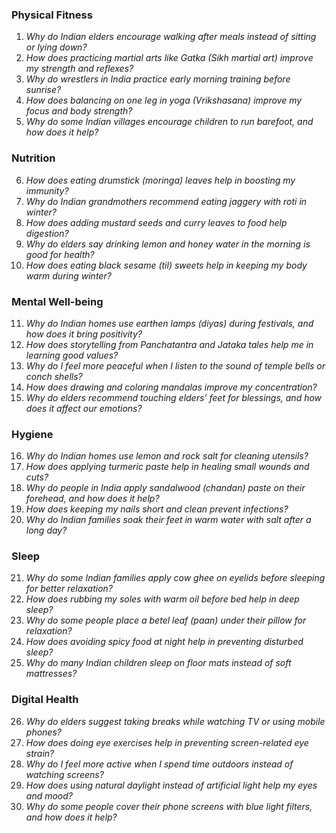 ### **Physical Fitness**  
1. *Why do Indian elders encourage walking after meals instead of sitting or lying down?*  
2. *How does practicing martial arts like Gatka (Sikh martial art) improve my strength and reflexes?*  
3. *Why do wrestlers in India practice early morning training before sunrise?*  
4. *How does balancing on one leg in yoga (Vrikshasana) improve my focus and body strength?*  
5. *Why do some Indian villages encourage children to run barefoot, and how does it help?*  

### **Nutrition**  
6. *How does eating drumstick (moringa) leaves help in boosting my immunity?*  
7. *Why do Indian grandmothers recommend eating jaggery with roti in winter?*  
8. *How does adding mustard seeds and curry leaves to food help digestion?*  
9. *Why do elders say drinking lemon and honey water in the morning is good for health?*  
10. *How does eating black sesame (til) sweets help in keeping my body warm during winter?*  

### **Mental Well-being**  
11. *Why do Indian homes use earthen lamps (diyas) during festivals, and how does it bring positivity?*  
12. *How does storytelling from Panchatantra and Jataka tales help me in learning good values?*  
13. *Why do I feel more peaceful when I listen to the sound of temple bells or conch shells?*  
14. *How does drawing and coloring mandalas improve my concentration?*  
15. *Why do elders recommend touching elders’ feet for blessings, and how does it affect our emotions?*  

### **Hygiene**  
16. *Why do Indian homes use lemon and rock salt for cleaning utensils?*  
17. *How does applying turmeric paste help in healing small wounds and cuts?*  
18. *Why do people in India apply sandalwood (chandan) paste on their forehead, and how does it help?*  
19. *How does keeping my nails short and clean prevent infections?*  
20. *Why do Indian families soak their feet in warm water with salt after a long day?*  

### **Sleep**  
21. *Why do some Indian families apply cow ghee on eyelids before sleeping for better relaxation?*  
22. *How does rubbing my soles with warm oil before bed help in deep sleep?*  
23. *Why do some people place a betel leaf (paan) under their pillow for relaxation?*  
24. *How does avoiding spicy food at night help in preventing disturbed sleep?*  
25. *Why do many Indian children sleep on floor mats instead of soft mattresses?*  

### **Digital Health**  
26. *Why do elders suggest taking breaks while watching TV or using mobile phones?*  
27. *How does doing eye exercises help in preventing screen-related eye strain?*  
28. *Why do I feel more active when I spend time outdoors instead of watching screens?*  
29. *How does using natural daylight instead of artificial light help my eyes and mood?*  
30. *Why do some people cover their phone screens with blue light filters, and how does it help?*
